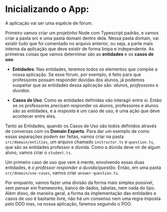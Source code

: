 # Inicializando o App:
A aplicação vai ser uma espécie de fórum. 

Primeiro vamos criar um projetinho Node com Typescript padrão, e vamos criar a pasta src e uma pasta domain dentro dela. Nessa pasta domain, vai existir tudo que foi comentado no arquivo anterior, ou seja, a parte mais interna da aplicação que deve existir de forma limpa e independente. As primeiras coisas que vamos determinar são as **entidades** e os **casos de uso**:

- **Entidades**: Nas entidades, teremos todos os elementos que compõe a nossa aplicação. Se esse fórum, por exemplo, é feito para que professores possam responder dúvidas dos alunos, já podemos suspeitar que as entidades dessa aplicação são: *alunos*, *professores* e *duvidas*. 

- **Casos de Uso**: Como as entidades definidas vão interagir entre si. Então se os professores precisam responder os alunos, professores e alunos são as entidades, e a *resposta* é um caso de uso, é uma ação que deve acontecer entre eles. 

Tanto as Entidades, quando os Casos de Uso são todos definidos através de conversas com os **Domain Experts**. Para dar um exemplo de como essas separações podem ser feitas, vamos criar na pasta `src/domain/entities`, um arquivo chamado `instructor.ts` e `question.ts`, que são as entidades professor e dúvida. Como a dúvida deve vir de algum aluno, vamos criar o `student.ts`.

Um primeiro caso de uso que vem à mente, envolvendo essas duas entidades, é *o professor responder a duvida/questão*. Então, em uma pasta `src/domain/use-cases`, vamos criar `answer-question.ts`.

Por enquanto, vamos fazer uma divisão da forma mais simples possível, sem pensar em frameworks, banco de dados, tabelas, nem nada do tipo. Além disso, de maneira geral, a forma da implementação das entidades e casos de uso é bastante livre, não há um consenso nem uma regra imposta pelo DDD mas, na nossa aplicação, faremos seguindo o POO.